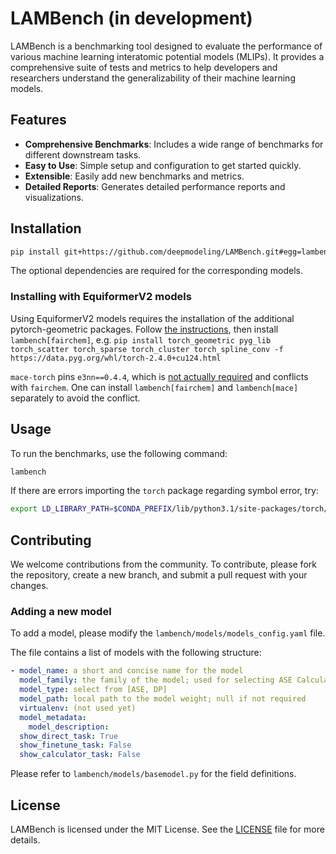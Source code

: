 # LAMBench (in development)

LAMBench is a benchmarking tool designed to evaluate the performance of various machine learning interatomic potential models (MLIPs). It provides a comprehensive suite of tests and metrics to help developers and researchers understand the generalizability of their machine learning models.

## Features

- **Comprehensive Benchmarks**: Includes a wide range of benchmarks for different downstream tasks.
- **Easy to Use**: Simple setup and configuration to get started quickly.
- **Extensible**: Easily add new benchmarks and metrics.
- **Detailed Reports**: Generates detailed performance reports and visualizations.

## Installation

```bash
pip install git+https://github.com/deepmodeling/LAMBench.git#egg=lambench[deepmd,mace,sevenn,orb]
```
The optional dependencies are required for the corresponding models.

### Installing with EquiformerV2 models
Using EquiformerV2 models requires the installation of the additional pytorch-geometric packages.
Follow [the instructions](https://pytorch-geometric.readthedocs.io/en/latest/notes/installation.html#additional-libraries), then install `lambench[fairchem]`, e.g.
`pip install torch_geometric pyg_lib torch_scatter torch_sparse torch_cluster torch_spline_conv -f https://data.pyg.org/whl/torch-2.4.0+cu124.html`

`mace-torch` pins `e3nn==0.4.4`, which is [not actually required](https://github.com/ACEsuit/mace/issues/555#issuecomment-2423730788) and conflicts with `fairchem`. One can install `lambench[fairchem]` and `lambench[mace]` separately to avoid the conflict.

## Usage

To run the benchmarks, use the following command:

```bash
lambench
```

If there are errors importing the `torch` package regarding symbol error, try:

```bash
export LD_LIBRARY_PATH=$CONDA_PREFIX/lib/python3.1/site-packages/torch/lib/../../nvidia/nvjitlink/lib:$LD_LIBRARY_PATH
```

## Contributing

We welcome contributions from the community. To contribute, please fork the repository, create a new branch, and submit a pull request with your changes.

### Adding a new model

To add a model, please modify the `lambench/models/models_config.yaml` file.

The file contains a list of models with the following structure:

```yaml
- model_name: a short and concise name for the model
  model_family: the family of the model; used for selecting ASE Calculator in `ase_models.py`
  model_type: select from [ASE, DP]
  model_path: local path to the model weight; null if not required
  virtualenv: (not used yet)
  model_metadata:
    model_description:
  show_direct_task: True
  show_finetune_task: False
  show_calculator_task: False
```

Please refer to `lambench/models/basemodel.py` for the field definitions.

## License

LAMBench is licensed under the MIT License. See the [LICENSE](LICENSE) file for more details.
